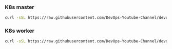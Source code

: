 ### K8s master

```bash
curl -sSL https://raw.githubusercontent.com/DevOps-Youtube-Channel/devops/main/devops-tools/kubernetes/kubeadm/bash_script/master_install.sh | bash
```

### K8s worker

```bash
curl -sSL https://raw.githubusercontent.com/DevOps-Youtube-Channel/devops/main/devops-tools/kubernetes/kubeadm/bash_script/worker_install.sh | bash
```
